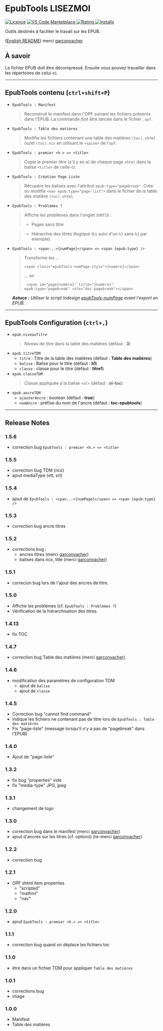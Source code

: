 # EpubTools LISEZMOI

[![Licence](https://img.shields.io/github/license/civodulab/epubtools.svg)](https://github.com/civodulab/epubtools)
[![VS Code Marketplace](https://vsmarketplacebadge.apphb.com/version-short/civodulab.epubtools.svg) ![Rating](https://vsmarketplacebadge.apphb.com/rating-short/civodulab.epubtools.svg) ![Installs](https://vsmarketplacebadge.apphb.com/installs/civodulab.epubtools.svg)](https://marketplace.visualstudio.com/items?itemName=civodulab.epubtools)

Outils destinés à faciliter le travail sur les EPUB.

([English README](README.en.md)) merci [garconvacher](https://github.com/garconvacher) 

## À savoir

Le fichier EPUB doit être décompressé. Ensuite vous pouvez travailler dans les répertoires de celui-ci.

* * *

## EpubTools contenu (`ctrl+shift+P`)

- `EpubTools : Manifest`
  > Reconstruit le manifest dans l'OPF suivant les fichiers présents dans l'EPUB. La commande doit être lancée dans le fichier `.opf`.

- `EpubTools : Table des matières`

  > Modifie les fichiers contenant une table des matières `(toc).xhtml` ou/et `(toc).ncx` en utilisant le `<spine>` de l'`opf`.

- `EpubTools : premier <h.> => <title>`

  > Copie le premier titre (s'il y en a) de chaque page `xhtml` dans la balise `<title>` de celle-ci.
- `EpubTools : Création Page Liste`


  >  Récupère les balises avec l'attribut `epub:type="pagebreak"`. Crée ou modifie `<nav epub:type="page-list">` dans le fichier de la table des matière `(toc).xhtml`.
- `EpubTools : Problèmes ?`

  >  Affiche les problèmes dans l'onglet `SORTIE` :
  > - Pages sans titre

  > - Hiérarchie des titres illogique (`h1` suivi d'un `h3` sans `h2` par exemple).

- `EpubTools : <span...>{numPage}</span> => <span {epub:type} />`

  >  Transforme les ...
  > ```xhtml
  > <span class="epubTools-numPage-style">{numéro}</span>
  > ```
  > ... en
  > ```xhtml
  >  <span id="page{numéro}" title="{numéro}" epub:type="pagebreak" role="doc-pagebreak"></span>
  >  ```

  _**Astuce :** Utiliser le script Indesign [epubTools-numPage](https://github.com/civodulab/epubTools-numPage) avant l'export en EPUB._

* * *

## EpubTools Configuration (`ctrl+,`)

- `epub.niveauTitre`
    > Niveau de titre dans la table des matières (défaut : **3**)
- `epub.titreTDM`
  - `titre` : Titre de la table des matières (défaut : **Table des matières**)
  - `balise` : Balise pour le titre (défaut : **h1**)
  - `classe` : classe pour le titre (défaut : **titre1**)
- `epub.classeTDM`
  > Classe appliquée à la balise `<ol>` (défaut : **ol-toc**)
- `epub.ancreTDM`
  - `ajouterAncre` : boolean  (défaut : **true**)
  - `nomAncre` : préfixe du nom de l'ancre (défaut : **toc-epubtools**)

* * *

## Release Notes

### 1.5.6

- correction bug `EpubTools : premier <h.> => <title>`

### 1.5.5

- correction bug TDM (ncx)
- ajout mediaType (vtt, srt)

### 1.5.4

- ajout de `EpubTools : <span...>{numPage}</span> => <span {epub:type} />`

### 1.5.3

- correction bug ancre titres

### 1.5.2

- corrections bug :
  - ancres titres (merci [garconvacher](https://github.com/garconvacher))
  - balises dans ncx, title (merci [garconvacher](https://github.com/garconvacher))


### 1.5.1

- correcion bug lors de l'ajout des ancres de titre.

### 1.5.0

- Affiche les problèmes (cf. `EpubTools : Problèmes ?`)
- Vérification de la hiérarchisation des titres.

### 1.4.13

- fix TOC

### 1.4.7

- correction bug Table des matières (merci [garconvacher](https://github.com/garconvacher)).

### 1.4.6

- modification des paramètres de configuration TDM
  - ajout de `balise`
  - ajout de `classe`

### 1.4.5

- Correction bug "cannot find command"
- Indique les fichiers ne contenant pas de titre lors de `EpubTools : Table des matières`
- Fix "page-liste" (message lorsqu'il n'y a pas de "pagebreak" dans l'EPUB)

### 1.4.0

- Ajout de "page-liste"

### 1.3.2

- fix bug "properties" vide
- fix "media-type" JPG, jpeg

### 1.3.1

- changement de logo

### 1.3.0

- correction bug dans le manifest (merci [garconvacher](https://github.com/garconvacher))
- ajout d'ancres sur les titres (cf. options) (re-merci [garconvacher](https://github.com/garconvacher))

### 1.2.2

- correction bug

### 1.2.1

- OPF xhtml item properties 
  - "scripted"
  - "mathml"
  - "nav"

### 1.2.0

- ajout `EpubTools : premier <h.> => <title>`

### 1.1.1

- correction bug quand on déplace les fichiers toc

### 1.1.0

- être dans un fichier TDM pour appliquer `Table des matières`

### 1.0.1

- corrections bug
- image

### 1.0.0

- Manifest
- Table des matières